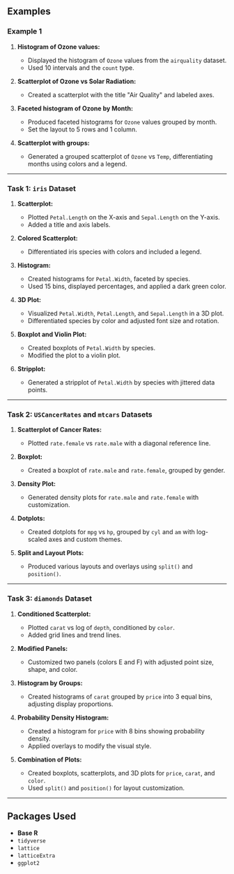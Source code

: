 ## Examples

### Example 1
1. **Histogram of Ozone values:**
   - Displayed the histogram of `Ozone` values from the `airquality` dataset.
   - Used 10 intervals and the `count` type.

2. **Scatterplot of Ozone vs Solar Radiation:**
   - Created a scatterplot with the title "Air Quality" and labeled axes.

3. **Faceted histogram of Ozone by Month:**
   - Produced faceted histograms for `Ozone` values grouped by month.
   - Set the layout to 5 rows and 1 column.

4. **Scatterplot with groups:**
   - Generated a grouped scatterplot of `Ozone` vs `Temp`, differentiating months using colors and a legend.

---

### Task 1: `iris` Dataset
1. **Scatterplot:**
   - Plotted `Petal.Length` on the X-axis and `Sepal.Length` on the Y-axis.
   - Added a title and axis labels.

2. **Colored Scatterplot:**
   - Differentiated iris species with colors and included a legend.

3. **Histogram:**
   - Created histograms for `Petal.Width`, faceted by species.
   - Used 15 bins, displayed percentages, and applied a dark green color.

4. **3D Plot:**
   - Visualized `Petal.Width`, `Petal.Length`, and `Sepal.Length` in a 3D plot.
   - Differentiated species by color and adjusted font size and rotation.

5. **Boxplot and Violin Plot:**
   - Created boxplots of `Petal.Width` by species.
   - Modified the plot to a violin plot.

6. **Stripplot:**
   - Generated a stripplot of `Petal.Width` by species with jittered data points.

---

### Task 2: `USCancerRates` and `mtcars` Datasets
1. **Scatterplot of Cancer Rates:**
   - Plotted `rate.female` vs `rate.male` with a diagonal reference line.

2. **Boxplot:**
   - Created a boxplot of `rate.male` and `rate.female`, grouped by gender.

3. **Density Plot:**
   - Generated density plots for `rate.male` and `rate.female` with customization.

4. **Dotplots:**
   - Created dotplots for `mpg` vs `hp`, grouped by `cyl` and `am` with log-scaled axes and custom themes.

5. **Split and Layout Plots:**
   - Produced various layouts and overlays using `split()` and `position()`.

---

### Task 3: `diamonds` Dataset
1. **Conditioned Scatterplot:**
   - Plotted `carat` vs log of `depth`, conditioned by `color`.
   - Added grid lines and trend lines.

2. **Modified Panels:**
   - Customized two panels (colors E and F) with adjusted point size, shape, and color.

3. **Histogram by Groups:**
   - Created histograms of `carat` grouped by `price` into 3 equal bins, adjusting display proportions.

4. **Probability Density Histogram:**
   - Created a histogram for `price` with 8 bins showing probability density.
   - Applied overlays to modify the visual style.

5. **Combination of Plots:**
   - Created boxplots, scatterplots, and 3D plots for `price`, `carat`, and `color`.
   - Used `split()` and `position()` for layout customization.

---

## Packages Used
- **Base R**
- `tidyverse`
- `lattice`
- `latticeExtra`
- `ggplot2`
